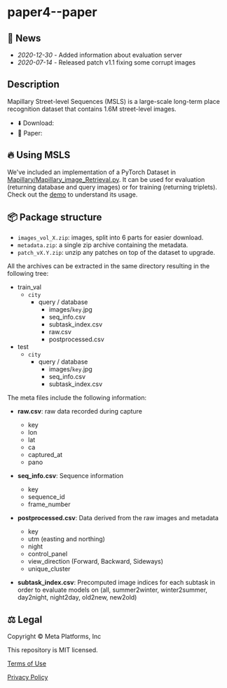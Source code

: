 # paper4--paper

## :newspaper: News

- *2020-12-30* - Added information about evaluation server
- *2020-07-14* - Released patch v1.1 fixing some corrupt images

## Description

Mapillary Street-level Sequences (MSLS) is a large-scale long-term place recognition dataset that contains 1.6M street-level images.

- ⬇️ Download: 
- 📄 Paper: 


## 🔥 Using MSLS

We've included an implementation of a PyTorch Dataset in [Mapillary/Mapillary_image_Retrieval.py](Mapillary/Mapillary_image_Retrieval.py).
It can be used for evaluation (returning database and query images) or for training (returning triplets).
Check out the [demo](demo.ipynb) to understand its usage.



## 📦 Package structure

- `images_vol_X.zip`: images, split into 6 parts for easier download.
- `metadata.zip`: a single zip archive containing the metadata.
- `patch_vX.Y.zip`: unzip any patches on top of the dataset to upgrade.

All the archives can be extracted in the same directory resulting in the following tree:

- train_val
    - `city`
        - query / database
            - images/`key`.jpg
            - seq_info.csv
            - subtask_index.csv
            - raw.csv
            - postprocessed.csv
- test
    - `city`
        - query / database
            - images/`key`.jpg
            - seq_info.csv
            - subtask_index.csv

The meta files include the following information:

- **raw.csv**: raw data recorded during capture
	- key
	- lon
	- lat
	- ca
	- captured_at
	- pano

- **seq_info.csv**: Sequence information
	- key
	- sequence_id
	- frame_number

- **postprocessed.csv**: Data derived from the raw images and metadata
	- key
	- utm (easting and northing)
	- night
	- control_panel
	- view_direction (Forward, Backward, Sideways)
	- unique_cluster

- **subtask_index.csv**: Precomputed image indices for each subtask in order to evaluate models on (all, summer2winter, winter2summer, day2night, night2day, old2new, new2old)

## ⚖ Legal

Copyright © Meta Platforms, Inc

This repository is MIT licensed.

[Terms of Use](https://opensource.facebook.com/legal/terms)

[Privacy Policy](https://opensource.facebook.com/legal/privacy)
